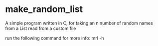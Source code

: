 # make_random_list
A simple program written in C, for taking an n number of random names from a List read from a custom file

run the following command for more info:
mrl -h
